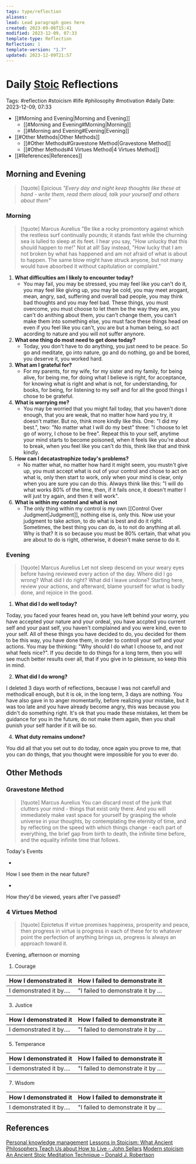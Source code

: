 ```yaml
---
tags: type/reflection
aliases: 
lead: Lead paragraph goes here
created: 2023-09-06T15:41
modified: 2023-12-09, 07:33
template-type: Reflection
Reflection: 1
template-version: "1.7"
updated: 2023-12-09T21:57
---
```



# Daily [Stoic](../SLIP-BOX/Stoicism.md) Reflections

Tags:  #reflection #stoicism #life #philosophy #motivation #daily 
Date: 2023-12-09, 07:33

- [[#Morning and Evening|Morning and Evening]]
	- [[#Morning and Evening#Morning|Morning]]
	- [[#Morning and Evening#Evening|Evening]]
- [[#Other Methods|Other Methods]]
	- [[#Other Methods#Gravestone Method|Gravestone Method]]
	- [[#Other Methods#4 Virtues Method|4 Virtues Method]]
- [[#References|References]]


## Morning and Evening

> [!quote] Epicious 
> _"Every day and night keep thoughts like these at hand - write them, read them aloud, talk your yourself and others about them"_

### Morning

> [!quote] Marcus Aurelius
> "Be like a rocky promontory against which the restless surf continually pounds; it stands fast while the churning sea is lulled to sleep at its feet. I hear you say, "How unlucky that this should happen to me!" Not at all! Say instead, "How lucky that I am not broken by what has happened and am not afraid of what is about to happen. The same blow might have struck anyone, but not many would have absorbed it without capitulation or complaint."

1. **What difficulties am I likely to encounter today?**
	-  You may fail, you may be stressed, you may feel like you can't do it, you may feel like giving up, you may be cold, you may meet arogant, mean, angry, sad, suffering and overall bad people, you may think bad thoughts and you may feel bad. These things, you must overcome, you must choose to let them be the way they are, you can't do anithing about them, you can't change them, you can't make them into something else, you must face these things head on even if you feel like you can't, you are but a human being, so act acording to nature and you will not suffer anynore. 
2. **What one thing do most need to get done today?**
	- Today, you don't have to do anything, you just need to be peace. So go and meditate, go into nature, go and do nothing, go and be bored, you deserve it, you worked hard.
1. **What am I grateful for?**
	- For my parents, for my wife, for my sister and my family, for being alive, for being me, for doing what I believe is right, for acceptance, for knowing what is right and what is not, for understanding, for books, for being, for listening to my self and for all the good things I chose to be grateful. 
2. **What is worrying me?**
	- You may be worried that you might fail today, that you haven't done enough, that you are weak, that no matter how hard you try, it doesn't matter. But no, think more kindly like this. One: "I did my best.", two: "No matter what I will do my best" three: "I choose to let go of worry, I chose to be free". Repeat this to your self, anytime your mind starts to become poisoned, when it feels like you're about to break, when you feel like you can't do this, think like that and think kindly.
3. **How can I decatastrophize today's problems?**
	- No matter what, no matter how hard it might seem, you mustn't give up, you must accept what is out of your control and chose to act on what is, only then start to work, only when your mind is clear, only when you are sure you can do this. Always think like this: "I will do what works 80% of the time, then, if it fails once, it doesn't matter I will just try again, and then it will work".
4. **What is within my control and what is not**
	- The only thing within my control is my own [[Control Over Judgment|Judgment]], nothing else is, only this. Now use your judgment to take action, to do what is best and do it right. Sometimes, the best thing you can do, is to not do anything at all. Why is that? It is so because you must be 80% certain, that what you are about to do is right, otherwise, it doesn't make sense to do it.

### Evening

> [!quote] Marcus Aurelius
> Let not sleep descend on your weary eyes before having reviewed every action of the day. Where did I go wrong? What did I do right? What did I leave undone? Starting here, review your actions, and afterward, blame yourself for what is badly done, and rejoice in the good.

1. **What did I do well today?**

Today, you faced your feares head on, you have left behind your worry, you have accepted your nature and your ordeal, you have accpted you current self and your past self, you haven't complained and you were kind, even to your self. All of these things you have decided to do, you decided for them to be this way, you have done them, in order to controll your self and your actions. You may be thinking: "Why should I do what I choose to, and not what feels nice?". If you decide to do things for a long term, then you will see much better results over all, that if you give in to plessure, so keep this in mind.

2. **What did I do wrong?**

I deleted 3 days worth of reflections, because I was not carefull and methodicall enough, but it is ok, in the long term, 3 days are nothing. You have also gave in to anger momentarlly, before realizing your mistake, but it was too late and you have already become angry, this was because you didn't do something right. It's ok that you made these mistakes, let them be guidance for you in the future, do not make them again, then you shall punish your self harder if it will be so.

4. **What duty remains undone?**

You did all that you set out to do today, once again you prove to me, that you can do things, that you thought were impossible for you to ever do.

## Other Methods

### Gravestone Method

> [!quote] Marcus Aurelius
> You can discard most of the junk that clutters your mind - things that exist only there. And you will immediately make vast space for yourself by grasping the whole universe in your thoughts, by contemplating the eternity of time, and by reflecting on the speed with which things change - each part of everything, the brief gap from birth to death, the infinite time before, and the equality infinite time that follows. 

Today's Events 

-

How I see them in the near future? 

-

How they'd be viewed, years after I've passed?

### 4 Virtues Method

> [!quote] Epictetus 
> If virtue promises happiness, prosperity and peace, then progress in virtue is progress in each of these for to whatever point the perfection of anything brings us, progress is always an approach toward it.

Evening, afternoon or morning

1. Courage 

| How I demonstrated it  | How I failed to demonstrate it |
| ------------------- | ---------------- |
| I demonstrated it by....                 | "I failed to demonstrate it by ...              |

3. Justice

| How I demonstrated it  | How I failed to demonstrate it |
| ------------------- | ---------------- |
| I demonstrated it by....                 | "I failed to demonstrate it by ...             

5. Temperance

| How I demonstrated it  | How I failed to demonstrate it |
| ------------------- | ---------------- |
| I demonstrated it by....                 | "I failed to demonstrate it by ...             

7. Wisdom

| How I demonstrated it  | How I failed to demonstrate it |
| ------------------- | ---------------- |
| I demonstrated it by....                 | "I failed to demonstrate it by ...             

## References

[Personal knowledge management](Personal%20knowledge%20management.md)
[Lessons in Stoicism: What Ancient Philosophers Teach Us about How to Live - John Sellars](https://books.google.cz/books/about/Lessons_in_Stoicism.html?id=ky84zQEACAAJ&redir_esc=y)
[Modern stoicism](https://modernstoicism.com/)
[An Ancient Stoic Meditation Technique – Donald J. Robertson](https://donaldrobertson.name/2017/03/22/an-ancient-stoic-meditation-technique/)


